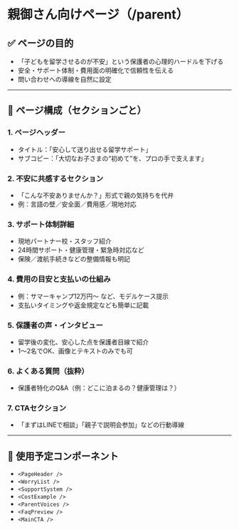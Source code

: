 # 親御さん向けページ（/parent）

## ✅ ページの目的
- 「子どもを留学させるのが不安」という保護者の心理的ハードルを下げる
- 安全・サポート体制・費用面の明確化で信頼性を伝える
- 問い合わせへの導線を自然に設定

---

## 🧱 ページ構成（セクションごと）

### 1. ページヘッダー
- タイトル：「安心して送り出せる留学サポート」
- サブコピー：「大切なお子さまの“初めて”を、プロの手で支えます」

### 2. 不安に共感するセクション
- 「こんな不安ありませんか？」形式で親の気持ちを代弁
- 例：言語の壁／安全面／費用感／現地対応

### 3. サポート体制詳細
- 現地パートナー校・スタッフ紹介
- 24時間サポート・健康管理・緊急時対応など
- 保険／渡航手続きなどの整備情報も明記

### 4. 費用の目安と支払いの仕組み
- 例：サマーキャンプ12万円〜 など、モデルケース提示
- 支払いタイミングや返金規定なども簡単に記載

### 5. 保護者の声・インタビュー
- 留学後の変化、安心した点を保護者目線で紹介
- 1〜2名でOK、画像とテキストのみでも可

### 6. よくある質問（抜粋）
- 保護者特化のQ&A（例：どこに泊まるの？健康管理は？）

### 7. CTAセクション
- 「まずはLINEで相談」「親子で説明会参加」などの行動導線

---

## 📎 使用予定コンポーネント
- `<PageHeader />`
- `<WorryList />`
- `<SupportSystem />`
- `<CostExample />`
- `<ParentVoices />`
- `<FaqPreview />`
- `<MainCTA />`
